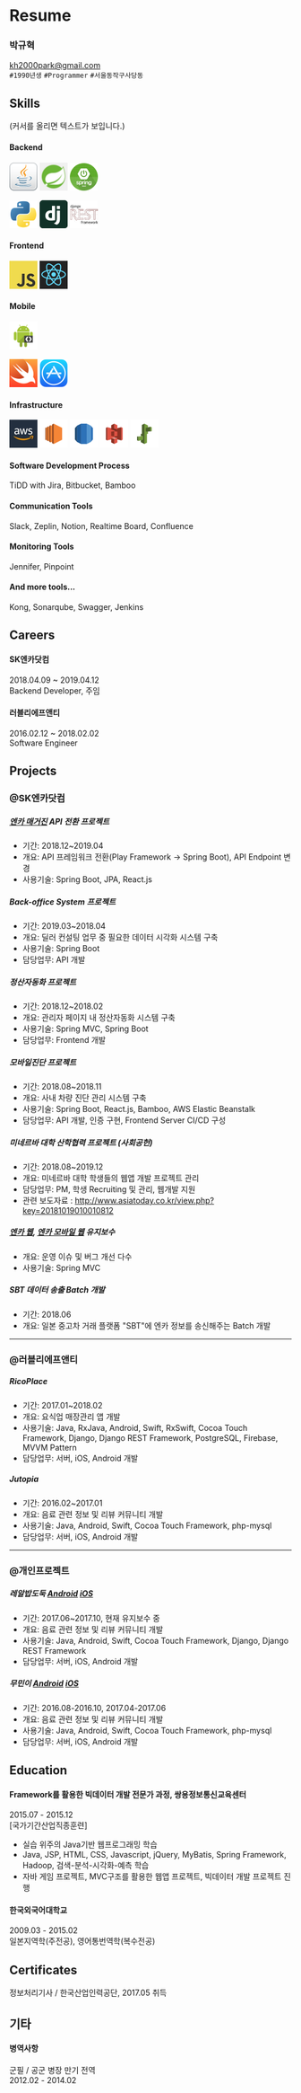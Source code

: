 # Resume

### 박규혁
kh2000park@gmail.com  
`#1990년생` `#Programmer` `#서울동작구사당동`  


## Skills
(커서를 올리면 텍스트가 보입니다.)
#### Backend
<img src="images/java.png" width="50" title="Java"> <img src="images/spring.png" width="50" title="Spring"> <img src="images/spring-boot.png" width="50" title="Spring Boot">  

<img src="images/python.png" width="50" title="Python"> <img src="images/django.png" width="50" title="Django"> <img src="images/django-rest-framework.png" width="50" title="Django Rest Framework">  

#### Frontend
<img src="images/javascript.jpeg" width="50" title="Javascript"> <img src="images/react.png" width="50" title="React">  

#### Mobile
<img src="images/android.png" width="50" title="Android">  

<img src="images/swift.png" width="50" title="Swift"> <img src="images/ios.png" width="50" title="iOS(Cocoa Touch)">

#### Infrastructure
<img src="images/aws.jpg" width="50" title="Amazon Web Services"> <img src="images/amazon-ec2.png" width="50" title="EC2"> <img src="images/amazon-rds.png" width="50" title="RDS">
<img src="images/amazon-s3.png" width="50" title="S3">
<img src="images/aws-elastic-beanstalk.png" width="50" title="Elastic Beanstalk">  

#### Software Development Process
TiDD with Jira, Bitbucket, Bamboo

#### Communication Tools
Slack, Zeplin, Notion, Realtime Board, Confluence

#### Monitoring Tools
Jennifer, Pinpoint

#### And more tools...
Kong, Sonarqube, Swagger, Jenkins


## Careers

#### SK엔카닷컴
2018.04.09 ~ 2019.04.12  
Backend Developer, 주임


#### 러블리에프앤티
2016.02.12 ~ 2018.02.02  
Software Engineer


## Projects

### @SK엔카닷컴

##### [엔카 매거진](https://www.encarmagazine.com/) API 전환 프로젝트  
- 기간: 2018.12~2019.04
- 개요: API 프레임워크 전환(Play Framework -> Spring Boot), API Endpoint 변경
- 사용기술: Spring Boot, JPA, React.js

##### Back-office System 프로젝트
- 기간: 2019.03~2018.04
- 개요: 딜러 컨설팅 업무 중 필요한 데이터 시각화 시스템 구축
- 사용기술: Spring Boot
- 담당업무: API 개발

##### 정산자동화 프로젝트
- 기간: 2018.12~2018.02
- 개요: 관리자 페이지 내 정산자동화 시스템 구축
- 사용기술: Spring MVC, Spring Boot
- 담당업무: Frontend 개발

##### 모바일진단 프로젝트  
- 기간: 2018.08~2018.11
- 개요: 사내 차량 진단 관리 시스템 구축
- 사용기술: Spring Boot, React.js, Bamboo, AWS Elastic Beanstalk
- 담당업무: API 개발, 인증 구현, Frontend Server CI/CD 구성

##### 미네르바 대학 산학협력 프로젝트 (사회공헌)  
- 기간: 2018.08~2019.12
- 개요: 미네르바 대학 학생들의 웹앱 개발 프로젝트 관리
- 담당업무: PM, 학생 Recruiting 및 관리, 웹개발 지원
- 관련 보도자료 : http://www.asiatoday.co.kr/view.php?key=20181019010010812

##### [엔카 웹](https://www.encar.com/), [엔카 모바일 웹](https://m.encar.com/) 유지보수  
- 개요: 운영 이슈 및 버그 개선 다수
- 사용기술: Spring MVC

##### SBT 데이터 송출 Batch 개발
- 기간: 2018.06
- 개요: 일본 중고차 거래 플랫폼 "SBT"에 엔카 정보를 송신해주는 Batch 개발

<hr>

### @러블리에프앤티
##### RicoPlace
- 기간: 2017.01~2018.02
- 개요: 요식업 매장관리 앱 개발
- 사용기술: Java, RxJava, Android, Swift, RxSwift, Cocoa Touch Framework, Django, Django REST Framework, PostgreSQL, Firebase, MVVM Pattern
- 담당업무: 서버, iOS, Android 개발

##### Jutopia
- 기간: 2016.02~2017.01
- 개요: 음료 관련 정보 및 리뷰 커뮤니티 개발
- 사용기술: Java, Android, Swift, Cocoa Touch Framework, php-mysql
- 담당업무: 서버, iOS, Android 개발

<hr>

### @개인프로젝트
##### 레알밥도둑 [Android](https://goo.gl/p4tKq3) [iOS](https://goo.gl/t5QASU)
- 기간: 2017.06~2017.10, 현재 유지보수 중
- 개요: 음료 관련 정보 및 리뷰 커뮤니티 개발
- 사용기술: Java, Android, Swift, Cocoa Touch Framework, Django, Django REST Framework
- 담당업무: 서버, iOS, Android 개발

##### 무민이 [Android](https://goo.gl/jNiXtZ) [iOS](https://goo.gl/zjz51x)
- 기간: 2016.08-2016.10, 2017.04-2017.06
- 개요: 음료 관련 정보 및 리뷰 커뮤니티 개발
- 사용기술: Java, Android, Swift, Cocoa Touch Framework, php-mysql
- 담당업무: 서버, iOS, Android 개발

## Education
#### Framework를 활용한 빅데이터 개발 전문가 과정, 쌍용정보통신교육센터
2015.07 - 2015.12  
[국가기간산업직종훈련]  
- 실습 위주의 Java기반 웹프로그래밍 학습  
- Java, JSP, HTML, CSS, Javascript, jQuery, MyBatis, Spring Framework, Hadoop, 검색-분석-시각화-예측 학습  
- 자바 게임 프로젝트, MVC구조를 활용한 웹앱 프로젝트, 빅데이터 개발 프로젝트 진행


#### 한국외국어대학교
2009.03 - 2015.02  
일본지역학(주전공), 영어통번역학(복수전공)

## Certificates
정보처리기사 / 한국산업인력공단, 2017.05 취득

## 기타
#### 병역사항
군필 / 공군 병장 만기 전역  
2012.02 - 2014.02
